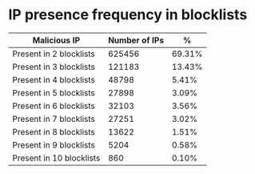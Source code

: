 # IP presence frequency in blocklists
| Malicious IP | Number of IPs | % |
|----|----|----|
| Present in 2 blocklists | 625456 | 69.31% |
| Present in 3 blocklists | 121183 | 13.43% |
| Present in 4 blocklists | 48798 | 5.41% |
| Present in 5 blocklists | 27898 | 3.09% |
| Present in 6 blocklists | 32103 | 3.56% |
| Present in 7 blocklists | 27251 | 3.02% |
| Present in 8 blocklists | 13622 | 1.51% |
| Present in 9 blocklists | 5204 | 0.58% |
| Present in 10 blocklists | 860 | 0.10% |

